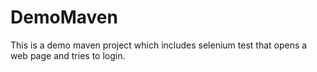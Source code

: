 # DemoMaven
This is a demo maven project which includes selenium test that opens a web page and tries to login.
